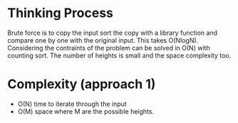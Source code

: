 # Thinking Process 

Brute force is to copy the input sort the copy with a library function and compare one by one with the original input.
This takes O(NlogN).
Considering the contraints of the problem can be solved in O(N) with counting sort. The number of heights is small and the space complexity too.

# Complexity (approach 1)

* O(N) time to iterate through the input
* O(M) space where M are the possible heights.
